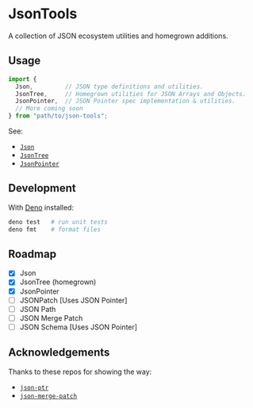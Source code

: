 # JsonTools

A collection of JSON ecosystem utilities and homegrown additions.

## Usage

<!-- deno-fmt-ignore -->
```ts
import {
  Json,         // JSON type definitions and utilities.
  JsonTree,     // Homegrown utilities for JSON Arrays and Objects.
  JsonPointer,  // JSON Pointer spec implementation & utilities.
  // More coming soon
} from "path/to/json-tools";
```

See:

- [`Json`](./Json/readme.md)
- [`JsonTree`](./JsonTree/readme.md)
- [`JsonPointer`](./JsonPointer/readme.md)

## Development

With [Deno](https://deno.land/) installed:

```sh
deno test   # run unit tests
deno fmt    # format files
```

## Roadmap

- [x] Json
- [x] JsonTree (homegrown)
- [x] JsonPointer
- [ ] JSONPatch [Uses JSON Pointer]
- [ ] JSON Path
- [ ] JSON Merge Patch
- [ ] JSON Schema [Uses JSON Pointer]

## Acknowledgements

Thanks to these repos for showing the way:

- [`json-ptr`](https://github.com/flitbit/json-ptr/)
- [`json-merge-patch`](https://github.com/pierreinglebert/json-merge-patch)
